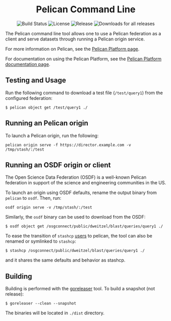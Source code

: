 
<h1 align="center">Pelican Command Line</h1>

<p align="center">
  <img alt="Build Status" src="https://img.shields.io/github/actions/workflow/status/PelicanPlatform/pelican/codeql-analysis.yml?style=for-the-badge">
  <img alt="License" src="https://img.shields.io/github/license/PelicanPlatform/pelican?style=for-the-badge">
  <img alt="Release" src="https://img.shields.io/github/v/release/pelicanplatform/pelican?style=for-the-badge">
  <img alt="Downloads for all releases" src="https://img.shields.io/github/downloads/pelicanplatform/pelican/total?style=for-the-badge">
</p>

The Pelican command line tool allows one to use a Pelican
federation as a client and serve datasets through running a
Pelican origin service.

For more information on Pelican, see the [Pelican Platform page](https://pelicanplatform.org/).

For documentation on using the Pelican Platform, see the [Pelican Platform documentation page](https://docs.pelicanplatform.org/).

Testing and Usage
-----------------

Run the following command to download a test file (`/test/query1`) from the
configured federation:

```
$ pelican object get /test/query1 ./
```


Running an Pelican origin
-------------------------

To launch a Pelican origin, run the following:

```
pelican origin serve -f https://director.example.com -v /tmp/stash/:/test
```

Running an OSDF origin or client
--------------------------------

The Open Science Data Federation (OSDF) is a well-known Pelican federation
in support of the science and engineering communities in the US.

To launch an origin using OSDF defaults, rename the output binary from
`pelican` to `osdf`.  Then, run:

```
osdf origin serve -v /tmp/stash/:/test
```

Similarly, the `osdf` binary can be used to download from the OSDF:

```
$ osdf object get /osgconnect/public/dweitzel/blast/queries/query1 ./
```

To ease the transition of `stashcp`
[users](https://github.com/htcondor/osdf-client) to pelican, the tool can also
be renamed or symlinked to `stashcp`:

```
$ stashcp /osgconnect/public/dweitzel/blast/queries/query1 ./
```

and it shares the same defaults and behavior as stashcp.


Building
--------

Building is performed with the [goreleaser](https://goreleaser.com/) tool.  To build a snapshot (not release):

    $ goreleaser --clean --snapshot

The binaries will be located in `./dist` directory.
